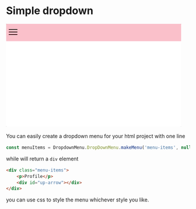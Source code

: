 # Simple dropdown

![](menu_example.gif)

You can easily create a dropdown menu for your html project with one line

```javascript
const menuItems = DropdownMenu.DropDownMenu.makeMenu('menu-items', null, ['p', null, null, 'Profile']);
```
while will return a ```div``` element

```html
<div class="menu-items">
    <p>Profile</p>
    <div id="up-arrow"></div>
</div>
```
you can use css to style the menu whichever style you like.
